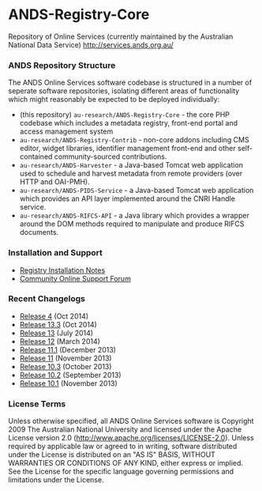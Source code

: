 ANDS-Registry-Core
==================

Repository of Online Services (currently maintained by the Australian National Data Service) http://services.ands.org.au/  

### ANDS Repository Structure

The ANDS Online Services software codebase is structured in a number of seperate software repositories, isolating different areas of functionality which might reasonably be expected to be deployed individually:

- (this repository) `au-research/ANDS-Registry-Core` - the core PHP codebase which includes a metadata registry, front-end portal and access management system
- `au-research/ANDS-Registry-Contrib` - non-core addons including CMS editor, widget libraries, identifier management front-end and other self-contained community-sourced contributions.
- `au-research/ANDS-Harvester` - a Java-based Tomcat web application used to schedule and harvest metadata from remote providers (over HTTP and OAI-PMH).
- `au-research/ANDS-PIDS-Service` - a Java-based Tomcat web application which provides an API layer implemented around the CNRI Handle service.
- `au-research/ANDS-RIFCS-API` - a Java library which provides a wrapper around the DOM methods required to manipulate and produce RIFCS documents.

### Installation and Support

- [Registry Installation Notes](https://researchdata.ands.org.au/developers/documentation/registry)
- [Community Online Support Forum](http://developers.ands.org.au)

### Recent Changelogs
- [Release 4](https://github.com/au-research/ANDS-Online-Services/wiki/Release14Changelog) (Oct 2014)
- [Release 13.3](https://github.com/au-research/ANDS-Online-Services/wiki/Release13.3Changelog) (Oct 2014)
- [Release 13](https://github.com/au-research/ANDS-Online-Services/wiki/Release13Changelog) (July 2014)
- [Release 12](https://github.com/au-research/ANDS-Online-Services/wiki/Release12Changelog) (March 2014)
- [Release 11.1](https://github.com/au-research/ANDS-Online-Services/wiki/Release11.1changelog) (December 2013)
- [Release 11](https://github.com/au-research/ANDS-Online-Services/wiki/Release11Changelog) (November 2013)
- [Release 10.3](https://github.com/au-research/ANDS-Online-Services/wiki/Release-10.3-changelog) (October 2013)
- [Release 10.2](https://github.com/au-research/ANDS-Online-Services/wiki/Release-10.2-changelog) (September 2013)
- [Release 10.1](https://github.com/au-research/ANDS-Online-Services/wiki/Release-10.1-changelog) (November 2013)


### License Terms
Unless otherwise specified, all ANDS Online Services software is Copyright 2009 The Australian National University and licensed under the Apache License version 2.0 (http://www.apache.org/licenses/LICENSE-2.0).
Unless required by applicable law or agreed to in writing, software distributed under the License is distributed on an "AS IS" BASIS, WITHOUT WARRANTIES OR CONDITIONS OF ANY KIND, either express or implied. See the License for the specific language governing permissions and limitations under the License.
